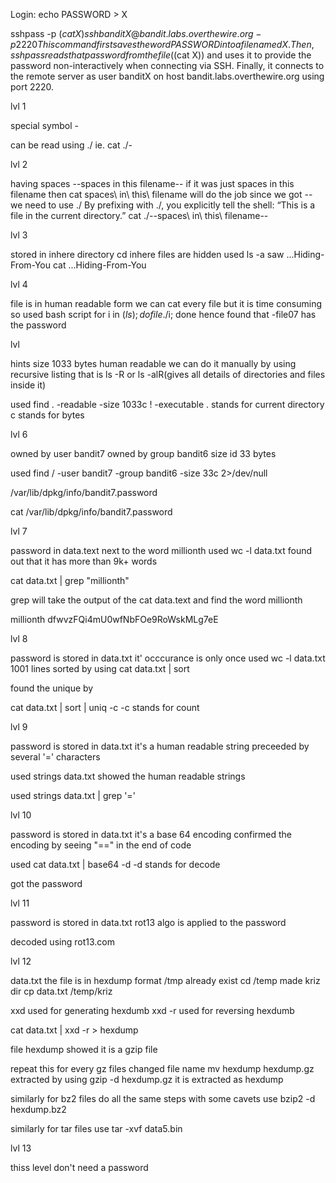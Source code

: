 Login:
echo PASSWORD > X

sshpass -p $(cat X) ssh banditX@bandit.labs.overthewire.org -p 2220
This command first saves the word PASSWORD into a file named X. Then, sshpass reads that password from the file ($(cat X)) and uses it to provide the password non-interactively when connecting via SSH. Finally, it connects to the remote server as user banditX on host bandit.labs.overthewire.org using port 2220.

lvl 1

special symbol -

can be read using ./
ie. cat ./-

lvl 2

having spaces
--spaces in this filename--
if it was just
spaces in this filename
then
cat spaces\ in\ this\ filename will do the job
since we got --
we need to use ./
By prefixing with ./, you explicitly tell the shell: “This is a file in the current directory.”
cat ./--spaces\ in\ this\ filename--

lvl 3

stored in inhere directory
cd inhere
files are hidden
used ls -a
saw ...Hiding-From-You
cat ...Hiding-From-You

lvl 4

file is in human readable form
we can cat every file but it is time consuming so
used bash script
for i in $(ls); do file ./$i; done
hence found that -file07 has the password

lvl 

hints size 1033 bytes human readable
we can do it manually by using recursive listing
that is ls -R or ls -alR(gives all details of directories and files inside it)

used
find . -readable -size 1033c ! -executable
. stands for current directory
c stands for bytes

lvl 6

owned by user bandit7
owned by group bandit6
size id 33 bytes

used
find / -user bandit7 -group bandit6 -size 33c 2>/dev/null

/var/lib/dpkg/info/bandit7.password

cat /var/lib/dpkg/info/bandit7.password

lvl 7

password in data.text next to the word millionth
used
wc -l data.txt
found out that it has more than 9k+ words

cat data.txt | grep "millionth"

grep will take the output of the cat data.text and find the word millionth

millionth dfwvzFQi4mU0wfNbFOe9RoWskMLg7eE

lvl 8
 
password is stored in data.txt it' occcurance is only once 
used wc -l data.txt
1001 lines 
sorted by using 
cat data.txt | sort

found the unique by 

cat data.txt | sort | uniq -c 
-c stands for count

lvl 9

password is stored in data.txt it's a human readable string 
preceeded by several '=' characters

used
strings data.txt
showed the human readable strings 

used
strings data.txt | grep '='

lvl 10

password is stored in data.txt it's a base 64 encoding 
confirmed the encoding by seeing
"==" in the end of code

used
cat data.txt | base64 -d 
-d stands for decode

got the password

lvl 11

password is stored in data.txt
rot13 algo is applied to the password

decoded using rot13.com

lvl 12

data.txt the file is in hexdump format
/tmp already exist
cd /temp
made kriz dir
cp data.txt /temp/kriz

xxd used for generating hexdumb
xxd -r used for reversing hexdumb

cat data.txt | xxd -r > hexdump

file hexdump 
showed it is a gzip file

repeat this for every gz files
changed file name
mv hexdump hexdump.gz
extracted by using 
gzip -d hexdump.gz
it is extracted as hexdump

similarly for bz2 files
do all the same steps with some cavets
use 
bzip2 -d hexdump.bz2

similarly for tar files
use 
tar -xvf data5.bin

lvl 13

thiss level don't need a password 